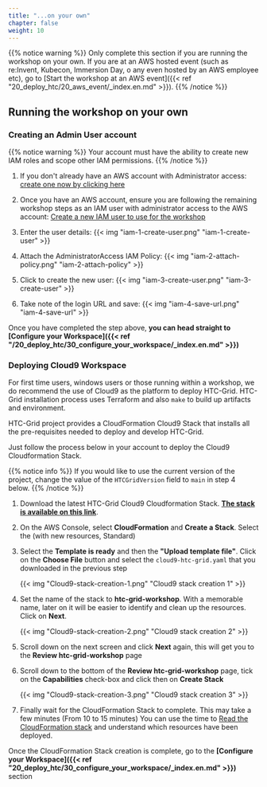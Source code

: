 ```yaml
---
title: "...on your own"
chapter: false
weight: 10
---
```


{{% notice warning %}}
Only complete this section if you are running the workshop on your own. If you are at an AWS hosted event (such as re:Invent, Kubecon, Immersion Day, o any even hosted by an AWS employee etc), go to [Start the workshop at an AWS event]({{< ref "20_deploy_htc/20_aws_event/_index.en.md" >}}).
{{% /notice %}}

## Running the workshop on your own

### Creating an Admin User account

{{% notice warning %}}
Your account must have the ability to create new IAM roles and scope other IAM permissions.
{{% /notice %}}

1. If you don't already have an AWS account with Administrator access: [create
one now by clicking here](https://aws.amazon.com/getting-started/)

1. Once you have an AWS account, ensure you are following the remaining workshop steps
as an IAM user with administrator access to the AWS account:
[Create a new IAM user to use for the workshop](https://console.aws.amazon.com/iam/home?#/users$new)

1. Enter the user details:
{{< img "iam-1-create-user.png"  "iam-1-create-user" >}}

1. Attach the AdministratorAccess IAM Policy:
{{< img "iam-2-attach-policy.png"  "iam-2-attach-policy" >}}

1. Click to create the new user:
{{< img "iam-3-create-user.png"  "iam-3-create-user" >}}

1. Take note of the login URL and save:
{{< img "iam-4-save-url.png"  "iam-4-save-url" >}}


Once you have completed the step above, **you can head straight to [Configure your Workspace]({{< ref "/20_deploy_htc/30_configure_your_workspace/_index.en.md" >}})**



### Deploying Cloud9 Workspace

For first time users, windows users or those running within a workshop, we do recommend the use of Cloud9 as the platform to deploy HTC-Grid. HTC-Grid installation process uses Terraform and also `make` to build up artifacts and environment. 

HTC-Grid project provides a CloudFormation Cloud9 Stack that installs all the pre-requisites needed to deploy and develop HTC-Grid. 

Just follow the process below in your account to deploy the Cloud9 Cloudformation Stack. 

{{% notice info %}}
If you would like to use the current version of the project, change the value of the `HTCGridVersion` field to `main` in step 4 below.
{{% /notice %}}

1. Download the latest HTC-Grid Cloud9 Cloudformation Stack. **[The stack is available on this link](https://raw.githubusercontent.com/finos/htc-grid/main/deployment/dev_environment_cloud9/cfn/cloud9-htc-grid.yaml)**.

1. On the AWS Console, select **CloudFormation** and **Create a Stack**. Select the (with new resources, Standard)

1. Select the **Template is ready** and then the **"Upload template file"**. Click on the **Choose File** button and select the `cloud9-htc-grid.yaml` that you downloaded in the previous step

    {{< img "Cloud9-stack-creation-1.png" "Cloud9 stack creation 1" >}}

1. Set the name of the stack to **htc-grid-workshop**. With a memorable name, later on it will be easier to identify and clean up the resources. Click on **Next**.

    {{< img "Cloud9-stack-creation-2.png" "Cloud9 stack creation 2" >}}

1. Scroll down on the next screen and click **Next** again, this will get you to the **Review htc-grid-workshop** page

1. Scroll down to the bottom of the **Review htc-grid-workshop** page, tick on the **Capabilities** check-box and click then on **Create Stack**

    {{< img "Cloud9-stack-creation-3.png" "Cloud9 stack creation 3" >}}

1. Finally wait for the CloudFormation Stack to complete. This may take a few minutes (From 10 to 15 minutes) You can use the time to [Read the CloudFormation stack](https://github.com/finos/htc-grid/blob/main/deployment/dev_environment_cloud9/cfn/cloud9-htc-grid.yaml) and understand which resources have been deployed.


Once the CloudFormation Stack creation is complete, go to the **[Configure your Workspace]({{< ref "20_deploy_htc/30_configure_your_workspace/_index.en.md" >}})** section
